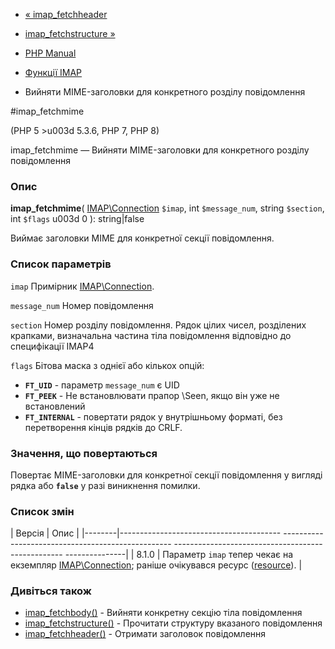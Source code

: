 - [« imap_fetchheader](function.imap-fetchheader.md)
- [imap_fetchstructure »](function.imap-fetchstructure.md)

- [PHP Manual](index.md)
- [Функції IMAP](ref.imap.md)
- Вийняти MIME-заголовки для конкретного розділу повідомлення

#imap_fetchmime

(PHP 5 \>u003d 5.3.6, PHP 7, PHP 8)

imap_fetchmime — Вийняти MIME-заголовки для конкретного розділу повідомлення

### Опис

**imap_fetchmime**(
[IMAP\Connection](class.imap-connection.md) `$imap`,
int `$message_num`,
string `$section`,
int `$flags` u003d 0
): string\|false

Виймає заголовки MIME для конкретної секції повідомлення.

### Список параметрів

`imap`
Примірник [IMAP\Connection](class.imap-connection.md).

`message_num`
Номер повідомлення

`section`
Номер розділу повідомлення. Рядок цілих чисел, розділених крапками,
визначальна частина тіла повідомлення відповідно до специфікації IMAP4

`flags`
Бітова маска з однієї або кількох опцій:

- **`FT_UID`** - параметр `message_num` є UID
- **`FT_PEEK`** - Не встановлювати прапор \Seen, якщо він уже не
встановлений
- **`FT_INTERNAL`** - повертати рядок у внутрішньому форматі, без
перетворення кінців рядків до CRLF.

### Значення, що повертаються

Повертає MIME-заголовки для конкретної секції повідомлення у вигляді рядка
або **`false`** у разі виникнення помилки.

### Список змін

| Версія | Опис |
|--------|---------------------------------------- -------------------------------------------------- -------------------------------------------------- ---------------|
| 8.1.0 | Параметр `imap` тепер чекає на екземпляр [IMAP\Connection](class.imap-connection.md); раніше очікувався ресурс ([resource](language.types.resource.md)). |

### Дивіться також

- [imap_fetchbody()](function.imap-fetchbody.md) - Вийняти
конкретну секцію тіла повідомлення
- [imap_fetchstructure()](function.imap-fetchstructure.md) -
Прочитати структуру вказаного повідомлення
- [imap_fetchheader()](function.imap-fetchheader.md) - Отримати
заголовок повідомлення
